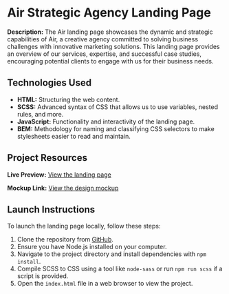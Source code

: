Air Strategic Agency Landing Page
=================================

**Description:** The Air landing page showcases the dynamic and strategic capabilities of Air, a creative agency committed to solving business challenges with innovative marketing solutions. This landing page provides an overview of our services, expertise, and successful case studies, encouraging potential clients to engage with us for their business needs.

Technologies Used
-----------------

*   **HTML:** Structuring the web content.
*   **SCSS:** Advanced syntax of CSS that allows us to use variables, nested rules, and more.
*   **JavaScript:** Functionality and interactivity of the landing page.
*   **BEM:** Methodology for naming and classifying CSS selectors to make stylesheets easier to read and maintain.

Project Resources
-----------------

**Live Preview:** [View the landing page](https://softjey.github.io/layout_dia/)

**Mockup Link:** [View the design mockup](https://shorturl.at/bBLU1)

Launch Instructions
-------------------

To launch the landing page locally, follow these steps:

1.  Clone the repository from [GitHub](https://github.com/your-repository-link).
2.  Ensure you have Node.js installed on your computer.
3.  Navigate to the project directory and install dependencies with `npm install`.
4.  Compile SCSS to CSS using a tool like `node-sass` or run `npm run scss` if a script is provided.
5.  Open the `index.html` file in a web browser to view the project.
